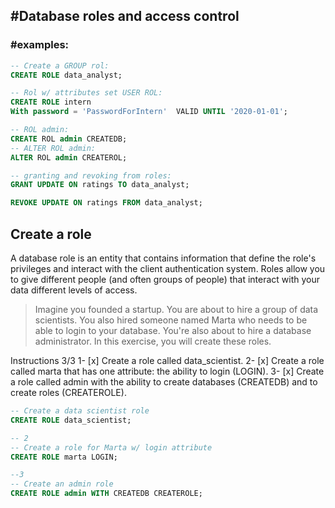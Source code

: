 ## #Database roles and access control

### #examples:
```sql
-- Create a GROUP rol:
CREATE ROLE data_analyst;

-- Rol w/ attributes set USER ROL:
CREATE ROLE intern
With password = 'PasswordForIntern'  VALID UNTIL '2020-01-01';

-- ROL admin:
CREATE ROL admin CREATEDB;
-- ALTER ROL admin:
ALTER ROL admin CREATEROL;

-- granting and revoking from roles:
GRANT UPDATE ON ratings TO data_analyst;

REVOKE UPDATE ON ratings FROM data_analyst;
```
## Create a role

A database role is an entity that contains information that define the role's privileges and interact with the client authentication system. Roles allow you to give different people (and often groups of people) that interact with your data different levels of access.

> Imagine you founded a startup. You are about to hire a group of data scientists. You also hired someone named Marta who needs to be able to login to your database.   You're also about to hire a database administrator. In this exercise, you will create these roles.

Instructions 3/3
1- [x] Create a role called data_scientist.
2- [x] Create a role called marta that has one attribute: the ability to login (LOGIN).
3- [x] Create a role called admin with the ability to create databases (CREATEDB) and to create roles (CREATEROLE).
```sql
-- Create a data scientist role
CREATE ROLE data_scientist;

-- 2
-- Create a role for Marta w/ login attribute
CREATE ROLE marta LOGIN;

--3
-- Create an admin role
CREATE ROLE admin WITH CREATEDB CREATEROLE;
```

